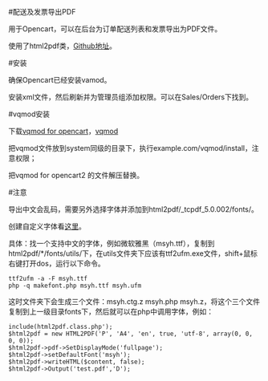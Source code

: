 #配送及发票导出PDF

用于Opencart，可以在后台为订单配送列表和发票导出为PDF文件。

使用了html2pdf类，[Github地址](https://github.com/spipu/html2pdf/)。

#安装

确保Opencart已经安装vamod。

安装xml文件，然后刷新并为管理员组添加权限。可以在Sales/Orders下找到。

#vqmod安装

下载[vqmod for opencart](http://www.opencart.com/index.php?route=extension/extension/info&extension_id=19501)，[vqmod](https://github.com/vqmod/vqmod)

把vqmod文件放到system同级的目录下，执行example.com/vqmod/install，注意权限；

把vqmod for opencart2 的文件解压替换。

#注意

导出中文会乱码，需要另外选择字体并添加到html2pdf/_tcpdf_5.0.002/fonts/。

创建自定义字体看[这里](https://github.com/spipu/html2pdf/tree/master/_tcpdf_5.0.002/fonts/utils)。

具体：找一个支持中文的字体，例如微软雅黑（msyh.ttf），复制到html2pdf/*/fonts/utils/下，在utils文件夹下应该有ttf2ufm.exe文件，shift+鼠标右键打开dos，运行以下命令。
```
ttf2ufm -a -F msyh.ttf
php -q makefont.php msyh.ttf msyh.ufm
```
这时文件夹下会生成三个文件：msyh.ctg.z  msyh.php  msyh.z，将这个三个文件复制到上一级目录fonts下，然后就可以在php中调用字体，例如：
```
include(html2pdf.class.php'); 
$html2pdf = new HTML2PDF('P', 'A4', 'en', true, 'utf-8', array(0, 0, 0, 0));
$html2pdf->pdf->SetDisplayMode('fullpage');
$html2pdf->setDefaultFont('msyh');
$html2pdf->writeHTML($content, false); 
$html2pdf->Output('test.pdf','D');
```